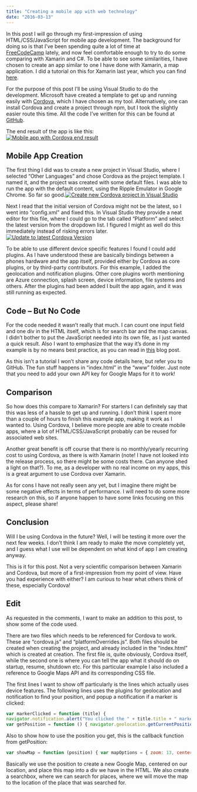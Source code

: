 ```yaml
---
title: "Creating a mobile app with web technology"
date: "2016-03-13"
---
```


In this post I will go through my first-impression of using HTML/CSS/JavaScript for mobile app development. The background for doing so is that I’ve been spending quite a lot of time at [FreeCodeCamp](http://freecodecamp.com) lately, and now feel comfortable enough to try to do some comparing with Xamarin and C#. To be able to see some similarities, I have chosen to create an app similar to one I have done with Xamarin, a map application. I did a tutorial on this for Xamarin last year, which you can find [here](http://leiflarsen.org/?s=mapkit).

For the purpose of this post I’ll be using Visual Studio to do the development. Microsoft have created a template to get up and running easily with [Cordova](https://cordova.apache.org/), which I have chosen as my tool. Alternatively, one can install Cordova and create a project through npm, but I took the slightly easier route this time. All the code I’ve written for this can be found at [GitHub](https://github.com/leif-larsen/Mobile-HTML-Test-App).

The end result of the app is like this:  
[![Mobile app with Cordova end result](/img/2016/03/droidresult.png?fit=384%2C706)](/img/2016/03/droidresult.png)

## Mobile App Creation

The first thing I did was to create a new project in Visual Studio, where I selected “Other Languages” and chose Cordova as the project template. I named it, and the project was created with some default files. I was able to run the app with the default content, using the Ripple Emulator in Google Chrome. So far so good.[![Create new Cordova project in Visual Studio](/img/2016/03/NewProject-300x208.png?fit=300%2C208)](/img/2016/03/NewProject.png)

Next I read that the initial version of Cordova might not be the latest, so I went into “config.xml” and fixed this. In Visual Studio they provide a neat editor for this file, where I could go to the tab called “Platform” and select the latest version from the dropdown list. I figured I might as well do this immediately instead of risking errors later.  
[![Update to latest Cordova Version](/img/2016/03/LatestVersion-300x52.png?fit=300%2C52)](/img/2016/03/LatestVersion.png)

To be able to use different device specific features I found I could add plugins. As I have understood these are basically bindings between a phones hardware and the app itself, provided either by Cordova as core plugins, or by third-party contributors. For this example, I added the geolocation and notification plugins. Other core plugins worth mentioning are Azure connection, splash screen, device information, file systems and others. After the plugins had been added I built the app again, and it was still running as expected.

## Code – But No Code

For the code needed it wasn’t really that much. I can count one input field and one div in the HTML itself, which is for search bar and the map canvas. I didn’t bother to put the JavaScript needed into its own file, as I just wanted a quick result. Also I want to emphasize that the way it’s done in my example is by no means best practice, as you can read in [this](https://codingwithspike.wordpress.com/2014/08/13/loading-google-maps-in-cordova-the-right-way/) blog post.

As this isn’t a tutorial I won’t share any code details here, but refer you to GitHub. The fun stuff happens in “index.html” in the “www” folder. Just note that you need to add your own API key for Google Maps for it to work!

## Comparison

So how does this compare to Xamarin? For starters I can definitely say that this was less of a hassle to get up and running. I don’t think I spent more than a couple of hours to finish this example app, making it work as I wanted to. Using Cordova, I believe more people are able to create mobile apps, where a lot of HTML/CSS/JavaScript probably can be reused for associated web sites.

Another great benefit is off course that there is no monthly/yearly recurring cost to using Cordova, as there is with Xamarin (note! I have not looked into the release process, so there might be some costs there. Can anyone shed a light on that?). To me, as a developer with no real income on my apps, this is a great argument to use Cordova over Xamarin.

As for cons I have not really seen any yet, but I imagine there might be some negative effects in terms of performance. I will need to do some more research on this, so if anyone happen to have some links focusing on this aspect, please share!

## Conclusion

Will I be using Cordova in the future? Well, I will be testing it more over the next few weeks. I don’t think I am ready to make the move completely yet, and I guess what I use will be dependent on what kind of app I am creating anyway.

This is it for this post. Not a very scientific comparison between Xamarin and Cordova, but more of a first-impression from my point of view. Have you had experience with either? I am curious to hear what others think of these, especially Cordova!

## Edit

As requested in the comments, I want to make an addition to this post, to show some of the code used.

There are two files which needs to be referenced for Cordova to work. These are “cordova.js” and “platformOverrides.js”. Both files should be created when creating the project, and already included in the “index.html” which is created at creation. The first file is, quite obviously, Cordova itself, while the second one is where you can tell the app what it should do on startup, resume, shutdown etc. For this particular example I also included a reference to Google Maps API and its corresponding CSS file.

The first lines I want to show off particularly is the lines which actually uses device features. The following lines uses the plugins for geolocation and notification to find your position, and popup a notification if a marker is clicked:

```javascript
var markerClicked = function (title) { 
navigator.notification.alert("You clicked the " + title.title + " marker!", function () {});} 
var getPosition = function () { navigator.geolocation.getCurrentPosition(showMap); }
```

Also to show how to use the position you get, this is the callback function from getPosition:

```javascript
var showMap = function (position) { var mapOptions = { zoom: 13, center: new google.maps.LatLng(position.coords.latitude, position.coords.longitude), mapTypeId: google.maps.MapTypeId.ROADMAP, mapTypeControl: false } map = new google.maps.Map(document.getElementById("map_canvas"), mapOptions); addMarkers(); var input = document.getElementById("pac-input"); var searchBox = new google.maps.places.SearchBox(input); map.controls[google.maps.ControlPosition.TOP_CENTER].push(input); map.addListener('bounds_changed', function () { searchBox.setBounds(map.getBounds()); }); searchBox.addListener('places_changed', function () { var places = searchBox.getPlaces(); if (places.length == 0) { return; } map.setCenter(places[0].geometry.location); }); }
```

Basically we use the position to create a new Google Map, centered on our location, and place this map into a div we have in the HTML. We also create a searchbox, where we can search for places, where we will move the map to the location of the place that was searched for.
